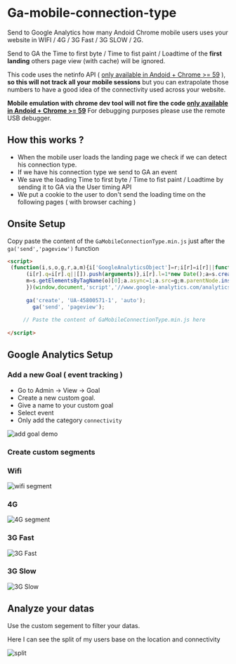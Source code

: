 # Ga-mobile-connection-type

Send to Google Analytics how many Andoid Chrome mobile users uses your website in WIFI / 4G / 3G Fast / 3G SLOW / 2G. 

Send to GA the Time to first byte / Time to fist paint / Loadtime of the **first landing** others page view (with cache) will be ignored. 

This code uses the netinfo API ( [only available in Andoid + Chrome >= 59](https://caniuse.com/#search=netinfo) ), **so this will not track all your mobile sessions** but you can extrapolate those numbers to have a good idea of the connectivity used across your website. 

**Mobile emulation with chrome dev tool will not fire the code [only available in Andoid + Chrome >= 59](https://caniuse.com/#search=netinfo)** 
For debugging purposes please use the remote USB debugger.


## How this works ? 

* When the mobile user loads the landing page we check if we can detect his connection type.
* If we have his connection type we send to GA an event 
* We save the loading Time to first byte / Time to fist paint / Loadtime  by sending it to GA via the User timing API 
* We put a cookie to the user to don't send the loading time on the following pages ( with browser caching )


## Onsite Setup 

Copy paste the content of the ```GaMobileConnectionType.min.js``` just after the ```ga('send','pageview')``` function

```html 
<script>
 (function(i,s,o,g,r,a,m){i['GoogleAnalyticsObject']=r;i[r]=i[r]||function(){
	  (i[r].q=i[r].q||[]).push(arguments)},i[r].l=1*new Date();a=s.createElement(o),
	  m=s.getElementsByTagName(o)[0];a.async=1;a.src=g;m.parentNode.insertBefore(a,m)
	  })(window,document,'script','//www.google-analytics.com/analytics.js','ga');
	
	  ga('create', 'UA-45800571-1', 'auto');
		ga('send', 'pageview');
    
     // Paste the content of GaMobileConnectionType.min.js here 
    
</script>
```
 
 ## Google Analytics Setup 
 
 ### Add a new Goal ( event tracking ) 
 
 * Go to Admin -> View -> Goal
 * Create a new custom goal.
 * Give a name to your custom goal
 * Select event
 * Only add the category ```connectivity``` 
 
 
 ![add goal demo](http://g.recordit.co/EeHRyN5gQh.gif "add goal demo")
 
 
 ### Create custom segments 
 
 ### Wifi 
 
 ![wifi segment](https://img4.hostingpics.net/pics/721278ScreenShot20170805at102905AM.png)
 
  ### 4G
 
 ![4G segment](https://img4.hostingpics.net/pics/954931GEe2hHP.png)
 
  ### 3G Fast
 
 ![3G Fast](https://img4.hostingpics.net/pics/604312GEe2JSU.png)
 
 ### 3G Slow 
 
 ![3G Slow](https://img4.hostingpics.net/pics/633207GEe3gO0.png)
 
 
## Analyze your datas 

Use the custom segement to filter your datas. 

Here I can see the split of my users base on the location and connectivity 

![split](https://img4.hostingpics.net/pics/475243GEe5dZ2.png)



